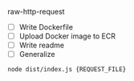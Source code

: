 raw-http-request

- [ ] Write Dockerfile
- [ ] Upload Docker image to ECR
- [ ] Write readme
- [ ] Generalize

```sh
node dist/index.js {REQUEST_FILE}
```
